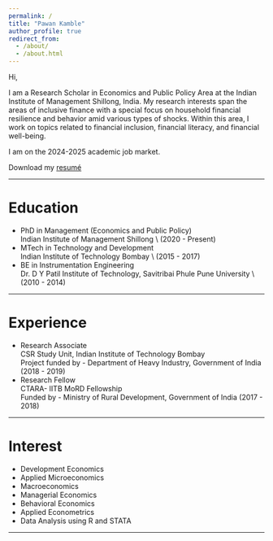 ```yaml
---
permalink: /
title: "Pawan Kamble"
author_profile: true
redirect_from: 
  - /about/
  - /about.html
---
```

Hi, 

I am a Research Scholar in Economics and Public Policy Area at the Indian Institute of Management Shillong, India. My research interests span the areas of inclusive finance with a special focus on household financial resilience and behavior amid various types of shocks. Within this area, I work on topics related to financial inclusion, financial literacy, and financial well-being.

I am on the 2024-2025 academic job market.

Download my [resumé](https://github.com/pawankb13/resume/blob/main/resume_latex/resume1.pdf)   

---
Education
======
- PhD in Management (Economics and Public Policy) \
Indian Institute of Management Shillong \ (2020 - Present)
- MTech in Technology and Development \
Indian Institute of Technology Bombay \ (2015 - 2017)
- BE in Instrumentation Engineering \
Dr. D Y Patil Institute of Technology, Savitribai Phule Pune University \ (2010 - 2014)

--- 
Experience
======
- Research Associate \
CSR Study Unit, Indian Institute of Technology  Bombay  \
Project funded by - Department of Heavy Industry, Government of India \
(2018 - 2019)
- Research Fellow \
CTARA- IITB MoRD Fellowship \
Funded by - Ministry of Rural Development, Government of India
(2017 - 2018)

---
Interest
=====
- Development Economics 
- Applied Microeconomics
- Macroeconomics 
- Managerial Economics
- Behavioral Economics 
- Applied Econometrics
- Data Analysis using R and STATA

---
